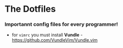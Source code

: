 # The Dotfiles
### Importannt config files for every programmer!

* for ```vimrc``` you must install **Vundle** - https://github.com/VundleVim/Vundle.vim
